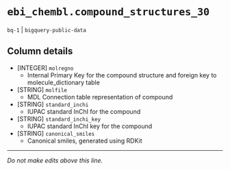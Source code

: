 # `ebi_chembl.compound_structures_30`
`bq-1` | `bigquery-public-data`

## Column details
* [INTEGER]   `molregno`
  - Internal Primary Key for the compound structure and foreign key to molecule_dictionary table
* [STRING]    `molfile`
  - MDL Connection table representation of compound
* [STRING]    `standard_inchi`
  - IUPAC standard InChI for the compound
* [STRING]    `standard_inchi_key`
  - IUPAC standard InChI key for the compound
* [STRING]    `canonical_smiles`
  - Canonical smiles, generated using RDKit

-------------------------------------------------------------------------------
*Do not make edits above this line.*
